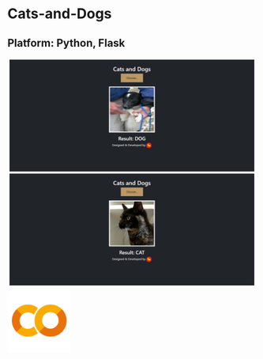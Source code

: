 # Cats-and-Dogs
## Platform: Python, Flask
<img src="cd.jpg">
<img src="colab.png" width="128" height="128">
